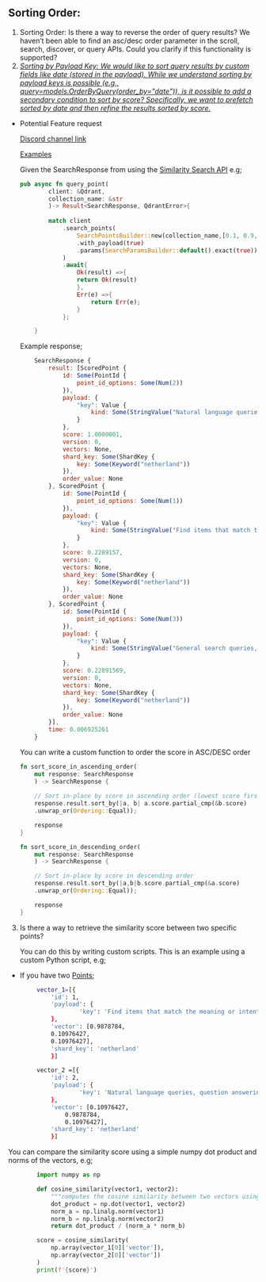 ## Sorting Order:

1.    Sorting Order: Is there a way to reverse the order of query results? We haven’t been able to find an asc/desc order parameter in the scroll, search, discover, or query APIs. Could you clarify if this functionality is supported?
2.    <i><ins>Sorting by Payload Key: We would like to sort query results by custom fields like date (stored in the payload). While we understand sorting by payload keys is possible (e.g., query=models.OrderByQuery(order_by="date")), is it possible to add a secondary condition to sort by score? Specifically, we want to prefetch sorted by date and then refine the results sorted by score.</ins></i>
-   Potential Feature request


    [Discord channel link](https://discord.com/channels/907569970500743200/1193336069987516476/1286871212601114758)

    [Examples](src/util.rs)

    Given the SearchResponse from using the [Similarity Search API](https://qdrant.tech/documentation/concepts/search/#search-api) e.g;

    ```rust
    pub async fn query_point(
            client: &Qdrant,
            collection_name: &str
            )-> Result<SearchResponse, QdrantError>{
            
            match client
                .search_points(
                    SearchPointsBuilder::new(collection_name,[0.1, 0.9, 0.1],3)
                    .with_payload(true)
                    .params(SearchParamsBuilder::default().exact(true))
                )
                .await{
                    Ok(result) =>{
                    return Ok(result)
                    },
                    Err(e) =>{
                        return Err(e);
                    }
                };

        }
    ````
    Example response;

    ```javascript
        SearchResponse {
            result: [ScoredPoint {
                id: Some(PointId {
                    point_id_options: Some(Num(2))
                }),
                payload: {
                    "key": Value {
                        kind: Some(StringValue("Natural language queries, question answering"))
                    }
                },
                score: 1.0000001,
                version: 0,
                vectors: None,
                shard_key: Some(ShardKey {
                    key: Some(Keyword("netherland"))
                }),
                order_value: None
            }, ScoredPoint {
                id: Some(PointId {
                    point_id_options: Some(Num(1))
                }),
                payload: {
                    "key": Value {
                        kind: Some(StringValue("Find items that match the meaning or intent behind a query, using natural language processing"))
                    }
                },
                score: 0.2289157,
                version: 0,
                vectors: None,
                shard_key: Some(ShardKey {
                    key: Some(Keyword("netherland"))
                }),
                order_value: None
            }, ScoredPoint {
                id: Some(PointId {
                    point_id_options: Some(Num(3))
                }),
                payload: {
                    "key": Value {
                        kind: Some(StringValue("General search queries, finding specific information"))
                    }
                },
                score: 0.22891569,
                version: 0,
                vectors: None,
                shard_key: Some(ShardKey {
                    key: Some(Keyword("netherland"))
                }),
                order_value: None
            }],
            time: 0.006925261
        }
    ```

    You can write a custom function to order the score in ASC/DESC order

    ```rust
    fn sort_score_in_ascending_order(
        mut response: SearchResponse
        ) -> SearchResponse {
                
        // Sort in-place by score in ascending order (lowest score first)
        response.result.sort_by(|a, b| a.score.partial_cmp(&b.score)
        .unwrap_or(Ordering::Equal));

        response
    }

    fn sort_score_in_descending_order(
        mut response: SearchResponse
        ) -> SearchResponse {

        // Sort in-place by score in descending order
        response.result.sort_by(|a,b|b.score.partial_cmp(&a.score)
        .unwrap_or(Ordering::Equal));

        response
    }
    ``` 	

3.  Is there a way to retrieve the similarity score between two specific points?
    
    You can do this by writing custom scripts. This is an example using a custom Python script, e.g;

- If you have two [Points](https://qdrant.tech/documentation/concepts/points/#point-ids);

```bash
        vector_1=[{
            'id': 1,
            'payload': {
                    'key': 'Find items that match the meaning or intent behind a query, using natural language processing'
            },
            'vector': [0.9878784,
            0.10976427,
            0.10976427],
            'shard_key': 'netherland'
            }]

        vector_2 =[{
            'id': 2,
            'payload': {
                    'key': 'Natural language queries, question answering'
            },
            'vector': [0.10976427,
                0.9878784,
                0.10976427],
            'shard_key': 'netherland'
            }]
```

You can compare the similarity score using a simple numpy dot product and norms of the vectors, e.g;

```python
        import numpy as np

        def cosine_similarity(vector1, vector2):
            """computes the cosine similarity between two vectors using the dot product and norms of the vectors"""
            dot_product = np.dot(vector1, vector2)
            norm_a = np.linalg.norm(vector1)
            norm_b = np.linalg.norm(vector2)
            return dot_product / (norm_a * norm_b)

        score = cosine_similarity(
            np.array(vector_1[0]['vector']),
            np.array(vector_2[0]['vector'])
        )
        print(f'{score}')
```
